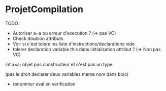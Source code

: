 # ProjetCompilation
TODO :

 - Autoriser a=a ou erreur d'execution ? (=> pas VC)
 - Check doublon attributs
 - Voir si c'est tolere les liste d'instructions/declarations vide
 - tolerer declaration variable this dans initialisation attribut ? (=> Non pas VC)

int a=a;
objet pas constructeur et n'est pas un type.


(pas le droit declarer deux variables meme nom dans bloc)

 - renommer eval en verification
